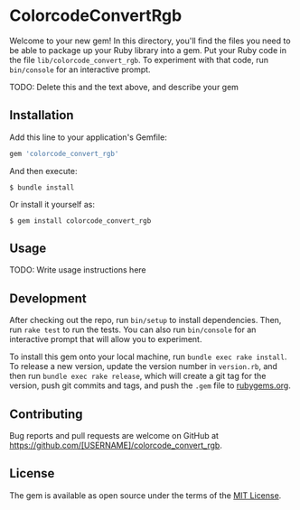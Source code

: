 # ColorcodeConvertRgb

Welcome to your new gem! In this directory, you'll find the files you need to be able to package up your Ruby library into a gem. Put your Ruby code in the file `lib/colorcode_convert_rgb`. To experiment with that code, run `bin/console` for an interactive prompt.

TODO: Delete this and the text above, and describe your gem

## Installation

Add this line to your application's Gemfile:

```ruby
gem 'colorcode_convert_rgb'
```

And then execute:

    $ bundle install

Or install it yourself as:

    $ gem install colorcode_convert_rgb

## Usage

TODO: Write usage instructions here

## Development

After checking out the repo, run `bin/setup` to install dependencies. Then, run `rake test` to run the tests. You can also run `bin/console` for an interactive prompt that will allow you to experiment.

To install this gem onto your local machine, run `bundle exec rake install`. To release a new version, update the version number in `version.rb`, and then run `bundle exec rake release`, which will create a git tag for the version, push git commits and tags, and push the `.gem` file to [rubygems.org](https://rubygems.org).

## Contributing

Bug reports and pull requests are welcome on GitHub at https://github.com/[USERNAME]/colorcode_convert_rgb.


## License

The gem is available as open source under the terms of the [MIT License](https://opensource.org/licenses/MIT).
